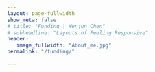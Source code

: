 ```yaml
---
layout: page-fullwidth
show_meta: false
# title: "Funding | Wenjun Chen"
# subheadline: "Layouts of Feeling Responsive"
header:
   image_fullwidth: "About_me.jpg"
permalink: "/funding/"

---
```

<!-- https://raw.githubusercontent.com/wenjunchen29/web/ca227c12e296d8d1493b3843cd8d55ba830add7f/images/logo.png -->

<img class="main-image" src="{{ site.url }}{{ site.baseurl }}/images/funding.png" alt="">


<!-- 'https://raw.githubusercontent.com/wenjunchen29/web/main/images/funding.png' -->


